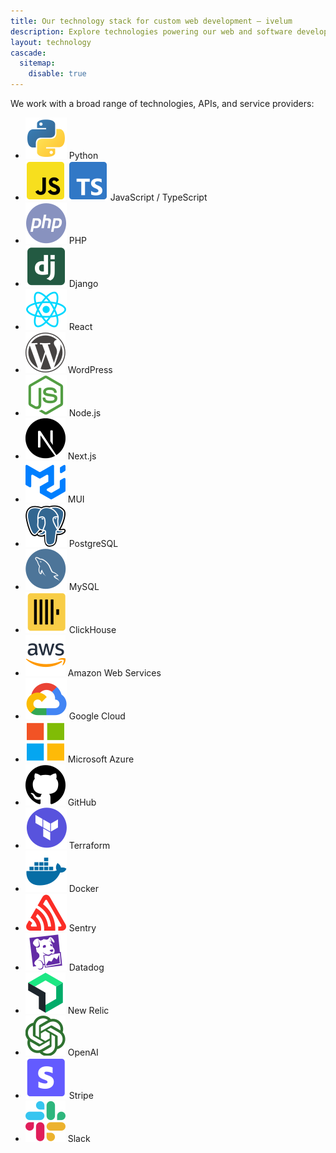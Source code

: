 ```yaml
---
title: Our technology stack for сustom web development — ivelum
description: Explore technologies powering our web and software development services. We utilize a modern tech stack and a full-stack approach to deliver robust digital solutions.
layout: technology
cascade:
  sitemap:
    disable: true
---
```


We work with a broad range of technologies, APIs, and service providers:

- ![Python](logos/python.svg) Python
- ![JavaScript](logos/js.svg) ![JavaScript](logos/ts.svg) JavaScript / TypeScript
- ![PHP](logos/php.svg) PHP
- ![Django](logos/django.svg) Django
- ![React](logos/react.svg) React
- ![WordPress](logos/wordpress.svg) WordPress
- ![Node.js](logos/node.svg) Node.js
- ![Next.js](logos/nextjs.svg) Next.js
- ![MUI](logos/mui.svg) MUI
- ![PostgreSQL](logos/postgres.svg) PostgreSQL
- ![MySQL](logos/mysql.svg) MySQL
- ![ClickHouse](logos/clickhouse.svg) ClickHouse
- ![Amazon Web Services](logos/aws.svg) Amazon Web Services
- ![Google Cloud](logos/gcp.svg) Google Cloud
- ![Microsoft Azure](logos/microsoft.svg) Microsoft Azure
- ![GitHub](logos/github.svg) GitHub
- ![Terraform](logos/terraform.svg) Terraform
- ![Docker](logos/docker.svg) Docker
- ![Sentry](logos/sentry.svg) Sentry
- ![Datadog](logos/datadog.svg) Datadog
- ![New Relic](logos/newrelic.svg) New Relic
- ![OpenAI](logos/openai.svg) OpenAI
- ![Stripe](logos/stripe.svg) Stripe
- ![Slack](logos/slack.svg) Slack
